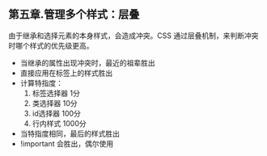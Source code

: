 ## 第五章.管理多个样式：层叠
由于继承和选择元素的本身样式，会造成冲突。CSS 通过层叠机制，来判断冲突时哪个样式的优先级更高。

- 当继承的属性出现冲突时，最近的祖辈胜出
- 直接应用在标签上的样式胜出
- 计算特指度：
    1. 标签选择器 1分
    2. 类选择器 10分
    3. id选择器 100分
    4. 行内样式 1000分
- 当特指度相同，最后的样式胜出
- !important 会胜出，偶尔使用
